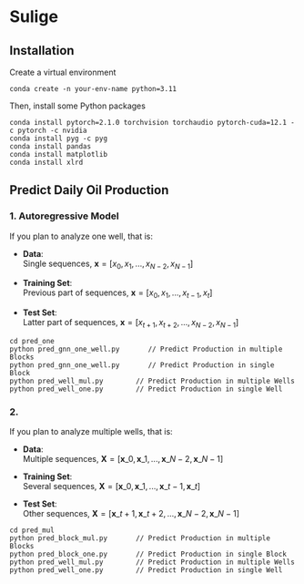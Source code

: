 # Sulige

## Installation
Create a virtual environment <br>
```
conda create -n your-env-name python=3.11
```
Then, install some Python packages<br>
```
conda install pytorch=2.1.0 torchvision torchaudio pytorch-cuda=12.1 -c pytorch -c nvidia
conda install pyg -c pyg
conda install pandas
conda install matplotlib
conda install xlrd
```

## Predict Daily Oil Production
<!--Go to [pred](https://github.com/zw-Ch/Sulige/tree/main/pred) page to predict daily oil production -->

### 1. Autoregressive Model
If you plan to analyze one well, that is:
- **Data**:<br>
Single sequences, $\boldsymbol{x}=[x_{0}, x_{1}, ..., x_{N-2}, x_{N-1}]$

- **Training Set**:<br>
Previous part of sequences, $\boldsymbol{x} = [x_{0}, x_{1}, ..., x_{t-1}, x_{t}]$

- **Test Set**:<br>
Latter part of sequences, $\boldsymbol{x} = [x_{t+1}, x_{t+2}, ..., x_{N-2}, x_{N-1}]$
```
cd pred_one
python pred_gnn_one_well.py       // Predict Production in multiple Blocks
python pred_gnn_one_well.py       // Predict Production in single Block
python pred_well_mul.py        // Predict Production in multiple Wells
python pred_well_one.py        // Predict Production in single Well 
```

### 2.  
If you plan to analyze multiple wells, that is:
- **Data**:<br>
Multiple sequences, $\boldsymbol{X}=[\boldsymbol{x}\_{0}, \boldsymbol{x}\_{1}, ..., \boldsymbol{x}\_{N-2}, \boldsymbol{x}\_{N-1}]$

- **Training Set**:<br>
Several sequences, $\boldsymbol{X}=[\boldsymbol{x}\_{0}, \boldsymbol{x}\_{1}, ..., \boldsymbol{x}\_{t-1}, \boldsymbol{x}\_{t}]$

- **Test Set**:<br>
Other sequences, $\boldsymbol{X}=[\boldsymbol{x}\_{t+1}, \boldsymbol{x}\_{t+2}, ..., \boldsymbol{x}\_{N-2}, \boldsymbol{x}\_{N-1}]$
```
cd pred_mul
python pred_block_mul.py       // Predict Production in multiple Blocks
python pred_block_one.py       // Predict Production in single Block
python pred_well_mul.py        // Predict Production in multiple Wells
python pred_well_one.py        // Predict Production in single Well 
```
